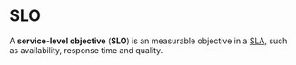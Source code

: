 # SLO

A **service-level objective** (**SLO**) is an measurable objective in a
[SLA](./sla.md), such as availability, response time and quality.
